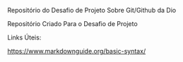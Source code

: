   Repositório do Desafio  de Projeto Sobre Git/Github da Dio
 
 Repositório Criado Para o Desafio  de Projeto
 
 Links Úteis:
  
https://www.markdownguide.org/basic-syntax/
